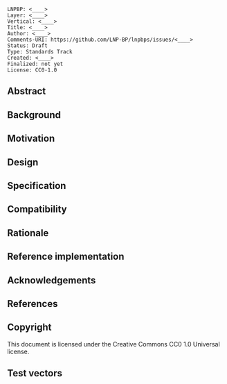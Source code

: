 ```
LNPBP: <____>
Layer: <____>
Vertical: <____>
Title: <____>
Author: <____>
Comments-URI: https://github.com/LNP-BP/lnpbps/issues/<____>
Status: Draft
Type: Standards Track
Created: <____>
Finalized: not yet
License: CC0-1.0
```

## Abstract

## Background

## Motivation

## Design

## Specification

## Compatibility

## Rationale

## Reference implementation

## Acknowledgements

## References

## Copyright

This document is licensed under the Creative Commons CC0 1.0 Universal license.

## Test vectors
